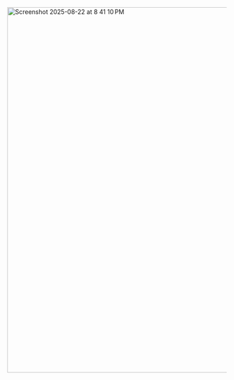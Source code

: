 <img width="1470" height="837" alt="Screenshot 2025-08-22 at 8 41 10 PM" src="https://github.com/user-attachments/assets/6a40ec5b-56db-44b9-ba3d-ad795f223898" />
